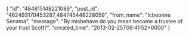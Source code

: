  {
   "id": "484815148221089",
   "post_id": "462493170453287_484745448228059",
   "from_name": "Icbeonne Senama",
   "message": "By misbehave do you mean become a trustee of your trust Scott?",
   "created_time": "2013-02-25T08:41:52+0000"
 }
